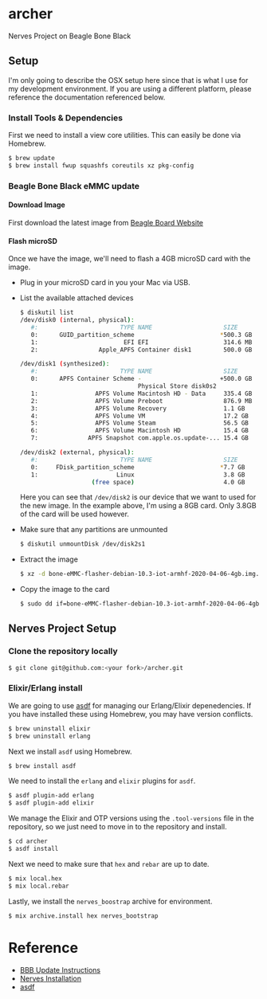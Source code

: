 # archer

Nerves Project on Beagle Bone Black

## Setup

I'm only going to describe the OSX setup here since that is what I use for my development
environment. If you are using a different platform, please reference the documentation referenced
below.

### Install Tools & Dependencies

First we need to install a view core utilities. This can easily be done via Homebrew.

```sh
$ brew update
$ brew install fwup squashfs coreutils xz pkg-config
```

### Beagle Bone Black eMMC update

#### Download Image
First download the latest image from [Beagle Board Website](https://beagleboard.org/latest-images)

#### Flash microSD
Once we have the image, we'll need to flash a 4GB microSD card with the image.

* Plug in your microSD card in you your Mac via USB.
* List the available attached devices

  ```sh
  $ diskutil list
  /dev/disk0 (internal, physical):
     #:                       TYPE NAME                    SIZE       IDENTIFIER
     0:      GUID_partition_scheme                        *500.3 GB   disk0
     1:                        EFI EFI                     314.6 MB   disk0s1
     2:                 Apple_APFS Container disk1         500.0 GB   disk0s2

  /dev/disk1 (synthesized):
     #:                       TYPE NAME                    SIZE       IDENTIFIER
     0:      APFS Container Scheme -                      +500.0 GB   disk1
                                   Physical Store disk0s2
     1:                APFS Volume Macintosh HD - Data     335.4 GB   disk1s1
     2:                APFS Volume Preboot                 876.9 MB   disk1s2
     3:                APFS Volume Recovery                1.1 GB     disk1s3
     4:                APFS Volume VM                      17.2 GB    disk1s4
     5:                APFS Volume Steam                   56.5 GB    disk1s5
     6:                APFS Volume Macintosh HD            15.4 GB    disk1s6
     7:              APFS Snapshot com.apple.os.update-... 15.4 GB    disk1s6s1

  /dev/disk2 (external, physical):
     #:                       TYPE NAME                    SIZE       IDENTIFIER
     0:     FDisk_partition_scheme                        *7.7 GB     disk2
     1:                      Linux                         3.8 GB     disk2s1
                      (free space)                         4.0 GB     -
  ```

  Here you can see that `/dev/disk2` is our device that we want to used for the new image.
  In the example above, I'm using a 8GB card. Only 3.8GB of the card will be used however.

* Make sure that any partitions are unmounted

  ```sh
  $ diskutil unmountDisk /dev/disk2s1
  ```

* Extract the image

  ```sh
  $ xz -d bone-eMMC-flasher-debian-10.3-iot-armhf-2020-04-06-4gb.img.xz
  ```

* Copy the image to the card

  ```sh
  $ sudo dd if=bone-eMMC-flasher-debian-10.3-iot-armhf-2020-04-06-4gb.img of=/dev/disk2 bs=1m
  ```

## Nerves Project Setup

### Clone the repository locally

```sh
$ git clone git@github.com:<your fork>/archer.git
```

### Elixir/Erlang install

We are going to use [asdf](https://asdf-vm.com) for managing our Erlang/Elixir depenedencies. If you have installed these
using Homebrew, you may have version conflicts.

```sh
$ brew uninstall elixir
$ brew uninstall erlang
```

Next we install `asdf` using Homebrew.

```sh
$ brew install asdf
```

We need to install the `erlang` and `elixir` plugins for `asdf`.

```sh
$ asdf plugin-add erlang
$ asdf plugin-add elixir
```

We manage the Elixir and OTP versions using the `.tool-versions` file in the repository, so we just
need to move in to the repository and install.

```sh
$ cd archer
$ asdf install
```

Next we need to make sure that `hex` and `rebar` are up to date.

```sh
$ mix local.hex
$ mix local.rebar
```

Lastly, we install the `nerves_boostrap` archive for environment.

```sh
$ mix archive.install hex nerves_bootstrap
```

# Reference

* [BBB Update Instructions](https://beagleboard.org/getting-started#update)
* [Nerves Installation](https://hexdocs.pm/nerves/installation.html)
* [asdf](https://asdf-vm.com)
